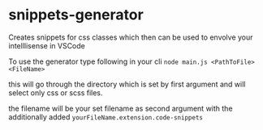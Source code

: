 # snippets-generator

Creates snippets for css classes which then can be used to envolve your intelllisense in VSCode

To use the generator type following in your cli
`node main.js <PathToFile> <FileName>`

this will go through the directory which is set by first argument and will select only css or scss files.

the filename will be your set filename as second argument with the additionally added `yourFileName.extension.code-snippets`
